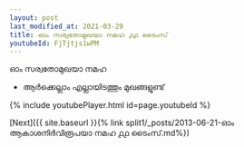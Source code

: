 ```yaml
---
layout: post
last_modified_at: 2021-03-29
title: ഓം സര്വതോമുഖയാ നമഹ ൧൧ ടൈംസ്
youtubeId: FjTjtjs1wPM
---
```

 
 
 ഓം സര്വതോമുഖയാ നമഹ 
 
 -  ആർക്കെല്ലാം എല്ലായിടത്തും മുഖങ്ങളുണ്ട് 
 
  
 
  
 
 
 
 
 
 


{% include youtubePlayer.html id=page.youtubeId %}
 
[Next]({{ site.baseurl }}{% link  split1/_posts/2013-06-21-ഓം ആകാശനിർവിരൂപയാ നമഹ ൧൧ ടൈംസ്.md%})
 
